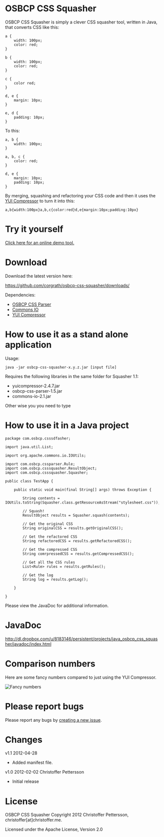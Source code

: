OSBCP CSS Squasher
========================================

OSBCP CSS Squasher is simply a clever CSS squasher tool, written in Java, that converts CSS like this:

	a {
		width: 100px;
		color: red;
	}
	
	b {
		width: 100px;
		color: red;
	}
	
	c {
		color red;
	}
	
	d, e {
		margin: 10px;
	}
	
	e, d {
		padding: 10px;
	}
	
To this:
	
	a, b {
		width: 100px;
	}
	
	a, b, c {
		color: red;
	}
	
	d, e {
		margin: 10px;
		padding: 10px;
	}
	
By merging, squashing and refactoring your CSS code and then it uses the [YUI Compressor](http://developer.yahoo.com/yui/compressor/) to turn it into this:

	a,b{width:100px}a,b,c{color:red}d,e{margin:10px;padding:10px}
		

Try it yourself
========================================

[Click here for an online demo tool.](http://osbcp-css-squasher-demo.appspot.com/)



Download
========================================
Download the latest version here:

https://github.com/corgrath/osbcp-css-squasher/downloads/

Dependencies:

* [OSBCP CSS Parser](https://github.com/corgrath/osbcp-css-parser)
* [Commons IO](http://commons.apache.org/io/download_io.cgi)
* [YUI Compressor](http://yuilibrary.com/download/yuicompressor/)


How to use it as a stand alone application
========================================

Usage:

	java -jar osbcp-css-squasher-x.y.z.jar [input file]
	
Requires the following libraries in the same folder for Squasher 1.1:

* yuicompressor-2.4.7.jar
* osbcp-css-parser-1.5.jar
* commons-io-2.1.jar

Other wise you you need to type


How to use it in a Java project
========================================

	package com.osbcp.csssdfasher;
	
	import java.util.List;
	
	import org.apache.commons.io.IOUtils;
	
	import com.osbcp.cssparser.Rule;
	import com.osbcp.csssquasher.ResultObject;
	import com.osbcp.csssquasher.Squasher;
	
	public class TestApp {
	
		public static void main(final String[] args) throws Exception {
	
			String contents = IOUtils.toString(Squasher.class.getResourceAsStream("stylesheet.css"));
	
			// Squash!
			ResultObject results = Squasher.squash(contents);
	
			// Get the original CSS
			String originalCSS = results.getOriginalCSS();
	
			// Get the refactored CSS
			String refactoredCSS = results.getRefactoredCSS();
	
			// Get the compressed CSS
			String comrpressedCSS = results.getCompressedCSS();
	
			// Get all the CSS rules
			List<Rule> rules = results.getRules();
	
			// Get the log
			String log = results.getLog();
	
		}
	
	}
	

Please view the JavaDoc for additional information.


JavaDoc
========================================

http://dl.dropbox.com/u/8183146/persistent/projects/java_osbcp_css_squasher/javadoc/index.html


Comparison numbers
========================================

Here are some fancy numbers compared to just using the YUI Compressor.

![Fancy numbers](http://dl.dropbox.com/u/8183146/persistent/projects/java_osbcp_css_squasher/comparison.png "Fancy numbers")



Please report bugs
========================================

Please report any bugs by [creating a new issue](https://github.com/corgrath/osbcp-css-squasher/issues).


Changes
========================================

v1.1 2012-04-28

 * Added manifest file.


v1.0 2012-02-02 Christoffer Pettersson
 
 * Initial release


License
========================================

OSBCP CSS Squasher
Copyright 2012 Christoffer Pettersson, christoffer[at]christoffer.me.

Licensed under the Apache License, Version 2.0